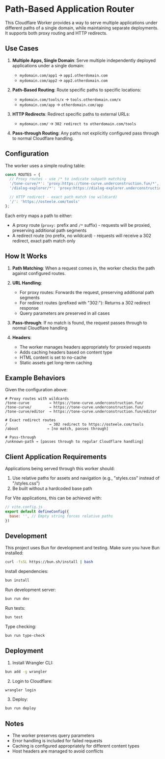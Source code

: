 # Path-Based Application Router

This Cloudflare Worker provides a way to serve multiple applications under different paths of a single domain, while maintaining separate deployments. It supports both proxy routing and HTTP redirects.

## Use Cases

1. **Multiple Apps, Single Domain**: Serve multiple independently deployed applications under a single domain:
   - `mydomain.com/app1` → `app1.otherdomain.com`
   - `mydomain.com/app2` → `app2.otherdomain.com`

2. **Path-Based Routing**: Route specific paths to specific locations:
   - `mydomain.com/tools/x` → `tools.otherdomain.com/x`
   - `mydomain.com/app` → `otherdomain.com/app`

3. **HTTP Redirects**: Redirect specific paths to external URLs:
   - `mydomain.com/` → `302 redirect to otherdomain.com/tools`

4. **Pass-through Routing**: Any paths not explicitly configured pass through to normal Cloudflare handling.

## Configuration

The worker uses a simple routing table:

```javascript
const ROUTES = {
  // Proxy routes - use /* to indicate subpath matching
  '/tone-curve/*': 'proxy:https://tone-curve.underconstruction.fun/*',
  '/dialog-explorer/*': 'proxy:https://dialog-explorer.underconstruction.fun/*',

  // HTTP redirect - exact path match (no wildcard)
  '/': 'https://osteele.com/tools'
};
```

Each entry maps a path to either:
- A proxy route (`proxy:` prefix and `/*` suffix) - requests will be proxied, preserving additional path segments
- A redirect route (no prefix, no wildcard) - requests will receive a 302 redirect, exact path match only

## How It Works

1. **Path Matching**: When a request comes in, the worker checks the path against configured routes.

2. **URL Handling**:
   - For proxy routes: Forwards the request, preserving additional path segments
   - For redirect routes (prefixed with "302:"): Returns a 302 redirect response
   - Query parameters are preserved in all cases

3. **Pass-through**: If no match is found, the request passes through to normal Cloudflare handling

4. **Headers**:
   - The worker manages headers appropriately for proxied requests
   - Adds caching headers based on content type
   - HTML content is set to no-cache
   - Static assets get long-term caching

## Example Behaviors

Given the configuration above:

```text
# Proxy routes with wildcards
/tone-curve         → https://tone-curve.underconstruction.fun/
/tone-curve/        → https://tone-curve.underconstruction.fun/
/tone-curve/editor  → https://tone-curve.underconstruction.fun/editor

# Exact redirect routes
/                   → 302 redirect to https://osteele.com/tools
/about             → [no match, passes through]

# Pass-through
/unknown-path → [passes through to regular Cloudflare handling]
```

## Client Application Requirements

Applications being served through this worker should:

1. Use relative paths for assets and navigation (e.g., "styles.css" instead of "/styles.css")
2. Be built without a hardcoded base path

For Vite applications, this can be achieved with:
```javascript
// vite.config.js
export default defineConfig({
  base: '', // Empty string forces relative paths
})
```

## Development

This project uses Bun for development and testing. Make sure you have Bun installed:

```bash
curl -fsSL https://bun.sh/install | bash
```

Install dependencies:
```bash
bun install
```

Run development server:
```bash
bun run dev
```

Run tests:
```bash
bun test
```

Type checking:
```bash
bun run type-check
```

## Deployment

1. Install Wrangler CLI:
```bash
bun add -g wrangler
```

2. Login to Cloudflare:
```bash
wrangler login
```

3. Deploy:
```bash
bun run deploy
```

## Notes

- The worker preserves query parameters
- Error handling is included for failed requests
- Caching is configured appropriately for different content types
- Host headers are managed to avoid conflicts
